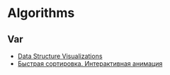 # Algorithms

## Var
* [Data Structure Visualizations](https://www.cs.usfca.edu/~galles/visualization/Algorithms.html)
* [Быстрая сортировка. Интерактивная анимация](https://dyzzet.ru/a/quicksort/)
